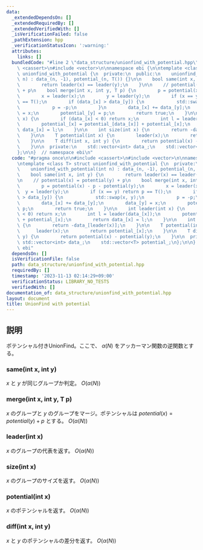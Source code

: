 ```yaml
---
data:
  _extendedDependsOn: []
  _extendedRequiredBy: []
  _extendedVerifiedWith: []
  _isVerificationFailed: false
  _pathExtension: hpp
  _verificationStatusIcon: ':warning:'
  attributes:
    links: []
  bundledCode: "#line 2 \"data_structure/unionfind_with_potential.hpp\"\n\n#include\
    \ <cassert>\n#include <vector>\n\nnamespace ebi {\n\ntemplate <class T> struct\
    \ unionfind_with_potential {\n  private:\n  public:\n    unionfind_with_potential(int\
    \ n) : data_(n, -1), potential_(n, T()) {}\n\n    bool same(int x, int y) {\n\
    \        return leader(x) == leader(y);\n    }\n\n    // potential(x) = potential(y)\
    \ + p\n    bool merge(int x, int y, T p) {\n        p = potential(x) - p - potential(y);\n\
    \        x = leader(x);\n        y = leader(y);\n        if (x == y) return p\
    \ == T();\n        if (data_[x] > data_[y]) {\n            std::swap(x, y);\n\
    \            p = -p;\n        }\n        data_[x] += data_[y];\n        data_[y]\
    \ = x;\n        potential_[y] = p;\n        return true;\n    }\n\n    int leader(int\
    \ x) {\n        if (data_[x] < 0) return x;\n        int l = leader(data_[x]);\n\
    \        potential_[x] = potential_[data_[x]] + potential_[x];\n        return\
    \ data_[x] = l;\n    }\n\n    int size(int x) {\n        return -data_[leader(x)];\n\
    \    }\n\n    T potential(int x) {\n        leader(x);\n        return potential_[x];\n\
    \    }\n\n    T diff(int x, int y) {\n        return potential(x) - potential(y);\n\
    \    }\n\n  private:\n    std::vector<int> data_;\n    std::vector<T> potential_;\n\
    };\n\n}  // namespace ebi\n"
  code: "#pragma once\n\n#include <cassert>\n#include <vector>\n\nnamespace ebi {\n\
    \ntemplate <class T> struct unionfind_with_potential {\n  private:\n  public:\n\
    \    unionfind_with_potential(int n) : data_(n, -1), potential_(n, T()) {}\n\n\
    \    bool same(int x, int y) {\n        return leader(x) == leader(y);\n    }\n\
    \n    // potential(x) = potential(y) + p\n    bool merge(int x, int y, T p) {\n\
    \        p = potential(x) - p - potential(y);\n        x = leader(x);\n      \
    \  y = leader(y);\n        if (x == y) return p == T();\n        if (data_[x]\
    \ > data_[y]) {\n            std::swap(x, y);\n            p = -p;\n        }\n\
    \        data_[x] += data_[y];\n        data_[y] = x;\n        potential_[y] =\
    \ p;\n        return true;\n    }\n\n    int leader(int x) {\n        if (data_[x]\
    \ < 0) return x;\n        int l = leader(data_[x]);\n        potential_[x] = potential_[data_[x]]\
    \ + potential_[x];\n        return data_[x] = l;\n    }\n\n    int size(int x)\
    \ {\n        return -data_[leader(x)];\n    }\n\n    T potential(int x) {\n  \
    \      leader(x);\n        return potential_[x];\n    }\n\n    T diff(int x, int\
    \ y) {\n        return potential(x) - potential(y);\n    }\n\n  private:\n   \
    \ std::vector<int> data_;\n    std::vector<T> potential_;\n};\n\n}  // namespace\
    \ ebi"
  dependsOn: []
  isVerificationFile: false
  path: data_structure/unionfind_with_potential.hpp
  requiredBy: []
  timestamp: '2023-11-13 02:14:29+09:00'
  verificationStatus: LIBRARY_NO_TESTS
  verifiedWith: []
documentation_of: data_structure/unionfind_with_potential.hpp
layout: document
title: UnionFind with potential
---
```


## 説明

ポテンシャル付きUnionFind。ここで、 $\alpha(N)$ をアッカーマン関数の逆関数とする。

### same(int x, int y)

$x$ と $y$ が同じグループか判定。 $O(\alpha(N))$

### merge(int x, int y, T p)

$x$ のグループと $y$ のグループをマージ。ポテンシャルは $potential(x) = potential(y) + p$ とする。 $O(\alpha(N))$

### leader(int x)

$x$ のグループの代表を返す。 $O(\alpha(N))$

### size(int x)

$x$ のグループのサイズを返す。 $O(\alpha(N))$

### potential(int x)

$x$ のポテンシャルを返す。 $O(\alpha(N))$

### diff(int x, int y)

$x$ と $y$ のポテンシャルの差分を返す。 $O(\alpha(N))$
